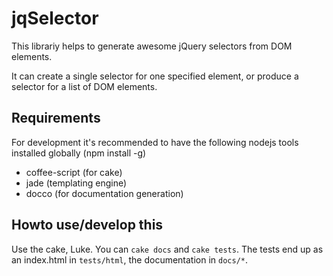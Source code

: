 # jqSelector

This librariy helps to generate awesome
jQuery selectors from DOM elements.

It can create a single selector for one specified element,
or produce a selector for a list of DOM elements.

## Requirements

For development it's recommended to have the following nodejs tools
installed globally (npm install -g)

* coffee-script (for cake)
* jade (templating engine)
* docco (for documentation generation)

## Howto use/develop this

Use the cake, Luke. You can `cake docs` and `cake tests`.
The tests end up as an index.html in `tests/html`, the 
documentation in `docs/*`.
